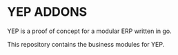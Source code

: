 YEP ADDONS
==========
YEP is a proof of concept for a modular ERP written in go.

This repository contains the business modules for YEP.
